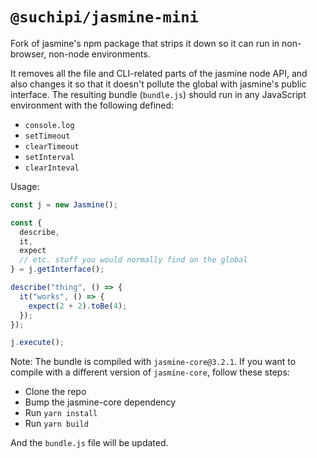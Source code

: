 # `@suchipi/jasmine-mini`

Fork of jasmine's npm package that strips it down so it can run in non-browser, non-node environments.

It removes all the file and CLI-related parts of the jasmine node API, and also changes it so that it doesn't pollute the global with jasmine's public interface. The resulting bundle (`bundle.js`) should run in any JavaScript environment with the following defined:

- `console.log`
- `setTimeout`
- `clearTimeout`
- `setInterval`
- `clearInteval`

Usage:

```js
const j = new Jasmine();

const {
  describe,
  it,
  expect
  // etc. stuff you would normally find on the global
} = j.getInterface();

describe("thing", () => {
  it("works", () => {
    expect(2 + 2).toBe(4);
  });
});

j.execute();
```

Note: The bundle is compiled with `jasmine-core@3.2.1`. If you want to compile with a different version of `jasmine-core`, follow these steps:

- Clone the repo
- Bump the jasmine-core dependency
- Run `yarn install`
- Run `yarn build`

And the `bundle.js` file will be updated.
